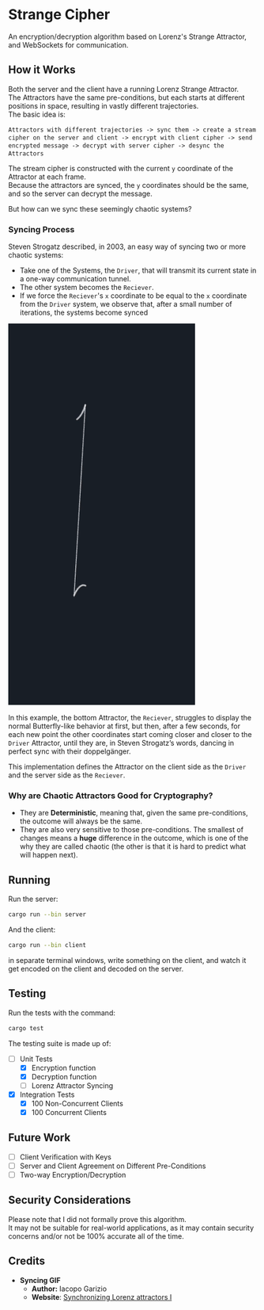 # Strange Cipher
An encryption/decryption algorithm based on Lorenz's Strange Attractor, and WebSockets for communication.

## How it Works

Both the server and the client have a running Lorenz Strange Attractor.  
The Attractors have the same pre-conditions, but each starts at different positions in space, resulting in vastly different trajectories.  
The basic idea is:  
```
Attractors with different trajectories -> sync them -> create a stream cipher on the server and client -> encrypt with client cipher -> send encrypted message -> decrypt with server cipher -> desync the Attractors
```

The stream cipher is constructed with the current `y` coordinate of the Attractor at each frame.  
Because the attractors are synced, the `y` coordinates should be the same, and so the server can decrypt the message.

But how can we sync these seemingly chaotic systems?

### Syncing Process

Steven Strogatz described, in 2003, an easy way of syncing two or more chaotic systems:
- Take one of the Systems, the `Driver`, that will transmit its current state in a one-way communication tunnel.
- The other system becomes the `Reciever`.
- If we force the `Reciever`'s `x` coordinate to be equal to the `x` coordinate from the `Driver` system, we observe that, after a small number of iterations, the systems become synced

![sync](.github/sync.gif)

In this example, the bottom Attractor, the `Reciever`, struggles to display the normal Butterfly-like behavior at first, but then, after a few seconds, for each new point the other coordinates start coming
closer and closer to the `Driver` Attractor, until they are, in Steven Strogatz’s words, dancing in perfect sync with their doppelgänger.  

This implementation defines the Attractor on the client side as the `Driver` and the server side as the `Reciever`.

### Why are Chaotic Attractors Good for Cryptography?

- They are **Deterministic**, meaning that, given the same pre-conditions, the outcome will always be the same.  
- They are also very sensitive to those pre-conditions. The smallest of changes means a **huge** difference in the outcome, which is one of the why they are called chaotic (the other is that it is hard to predict what will happen next).

## Running

Run the server:
```bash
cargo run --bin server
```

And the client:
```bash
cargo run --bin client
```

in separate terminal windows, write something on the client, and watch it get encoded on the client and decoded on the server.

## Testing

Run the tests with the command:
```bash
cargo test
```

The testing suite is made up of:
- [ ] Unit Tests
  - [x] Encryption function
  - [x] Decryption function
  - [ ] Lorenz Attractor Syncing

- [x] Integration Tests
  - [x] 100 Non-Concurrent Clients
  - [x] 100 Concurrent Clients

## Future Work
- [ ] Client Verification with Keys
- [ ] Server and Client Agreement on Different Pre-Conditions
- [ ] Two-way Encryption/Decryption

## Security Considerations

Please note that I did not formally prove this algorithm.  
It may not be suitable for real-world applications, as it may contain security concerns and/or not be 100% accurate all of the time.

## Credits

- **Syncing GIF**
  - **Author:** Iacopo Garizio
  - **Website**: [Synchronizing Lorenz attractors I](https://iacopogarizio.com/projects/synchronizing-lorenz-attractors-i)
